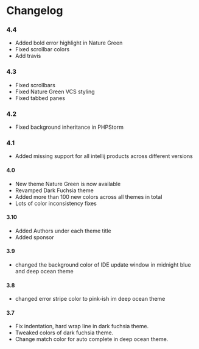# Changelog

### 4.4
- Added bold error highlight in Nature Green
- Fixed scrollbar colors
- Add travis

### 4.3
- Fixed scrollbars
- Fixed Nature Green VCS styling
- Fixed tabbed panes

### 4.2
- Fixed background inheritance in PHPStorm

### 4.1
- Added missing support for all intellij products across different versions

#### 4.0
- New theme Nature Green is now available
- Revamped Dark Fuchsia theme
- Added more than 100 new colors across all themes in total
- Lots of color inconsistency fixes


#### 3.10
- Added Authors under each theme title
- Added sponsor


#### 3.9

- changed the background color of IDE update window in midnight blue and deep ocean theme

#### 3.8

- changed error stripe color to pink-ish im deep ocean theme

#### 3.7

- Fix indentation, hard wrap line in dark fuchsia theme.
- Tweaked colors of dark fuchsia theme.
- Change match color for auto complete in deep ocean theme.
